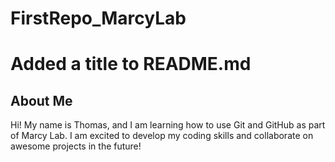 # FirstRepo_MarcyLab
# Added a title to README.md
## About Me
Hi! My name is Thomas, and I am learning how to use
Git and GitHub as part of Marcy Lab. I am excited to
develop my coding skills and collaborate on awesome
projects in the future!

